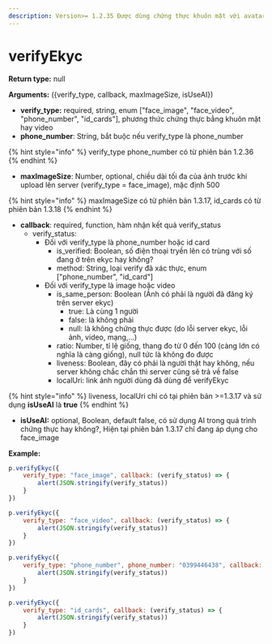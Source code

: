 ```yaml
---
description: Version>= 1.2.35 Được dùng chứng thực khuôn mặt với avatar của user đang login
---
```


# verifyEkyc

**Return type:** null

**Arguments:** ({verify\_type, callback, maxImageSize, isUseAI})

* **verify\_type:** required, string, enum \["face\_image", "face\_video", "phone\_number", "id\_cards"], phương thức chứng thực bằng khuôn mặt hay video
* **phone\_number**: String, bắt buộc nếu verify\_type là phone\_number

{% hint style="info" %}
verify\_type phone\_number có từ phiên bản 1.2.36
{% endhint %}

* **maxImageSize**: Number, optional, chiều dài tối đa của ảnh trước khi upload lên server (verify\_type = face\_image), mặc định 500

{% hint style="info" %}
maxImageSize có từ phiên bản 1.3.17, id\_cards có từ phiên bản 1.3.18
{% endhint %}

* &#x20; **callback**: required, function, hàm nhận kết quả verify\_status
  * verify\_status: &#x20;
    * Đối với verify\_type là phone\_number hoặc id card
      * is\_verified: Boolean, số điện thoại tryền lên có trùng với số đang ở trên ekyc hay không?
      * method: String, loại verify đã xác thực, enum \["phone\_number", "id\_card"]
    * Đối với verify\_type là image hoặc video
      * is\_same\_person: Boolean (Ảnh có phải là người đã đăng ký trên server ekyc)
        * true: Là cùng 1 người
        * false: là không phải
        * null: là không chứng thực được (do lỗi server ekyc, lỗi ảnh, video, mạng,...)
      * ratio: Number, tỉ lệ giống, thang đo từ 0 đến 100 (càng lớn có nghĩa là càng giống), null tức là không đo được
      * liveness: Boolean, đây có phải là người thật hay không, nếu server không chắc chắn thì server cũng sẽ trả về false
      * localUri: link ảnh người dùng đã dùng để verifyEkyc

{% hint style="info" %}
liveness, localUri chỉ có tại phiên bản >=1.3.17 và sử dụng **isUseAI** là **true**
{% endhint %}

* **isUseAI:** optional, Boolean, default false, có sử dụng AI trong quá trình chứng thực hay không?, Hiện tại phiên bản 1.3.17 chỉ đang áp dụng cho face\_image



**Example:**

```javascript
p.verifyEkyc({
    verify_type: "face_image", callback: (verify_status) => { 
        alert(JSON.stringify(verify_status))
    }
})

p.verifyEkyc({
    verify_type: "face_video", callback: (verify_status) => { 
        alert(JSON.stringify(verify_status))
    }
})

p.verifyEkyc({
    verify_type: "phone_number", phone_number: "0399446438", callback: (verify_status) => {
        alert(JSON.stringify(verify_status))
    }
})

p.verifyEkyc({
    verify_type: "id_cards", callback: (verify_status) => {
        alert(JSON.stringify(verify_status))
    }
}) 
```
